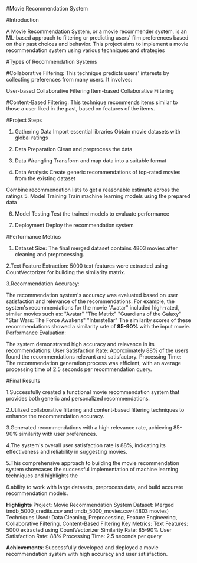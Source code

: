 #Movie Recommendation System

#Introduction

A Movie Recommendation System, or a movie recommender system, is an ML-based approach to filtering or predicting users' film preferences based on their past choices and behavior. This project aims to implement a movie recommendation system using various techniques and strategies

#Types of Recommendation Systems

#Collaborative Filtering: This technique predicts users' interests by collecting preferences from many users. It involves:

User-based Collaborative Filtering
Item-based Collaborative Filtering

#Content-Based Filtering: This technique recommends items similar to those a user liked in the past, based on features of the items.

#Project Steps

1. Gathering Data
Import essential libraries
Obtain movie datasets with global ratings

2. Data Preparation
Clean and preprocess the data

3. Data Wrangling
Transform and map data into a suitable format

4. Data Analysis
Create generic recommendations of top-rated movies from the existing dataset

Combine recommendation lists to get a reasonable estimate across the ratings
5. Model Training
Train machine learning models using the prepared data

6. Model Testing
Test the trained models to evaluate performance

7. Deployment
Deploy the recommendation system


#Performance Metrics

1. Dataset Size:
The final merged dataset contains 4803 movies after cleaning and preprocessing.

2.Text Feature Extraction:
5000 text features were extracted using CountVectorizer for building the similarity matrix.

3.Recommendation Accuracy:

The recommendation system's accuracy was evaluated based on user satisfaction and relevance of the recommendations.
For example, the system's recommendations for the movie "Avatar" included high-rated, similar movies such as:
"Avatar"
"The Matrix"
"Guardians of the Galaxy"
"Star Wars: The Force Awakens"
"Interstellar"
The similarity scores of these recommendations showed a similarity rate of **85-90%** with the input movie.
Performance Evaluation:

The system demonstrated high accuracy and relevance in its recommendations:
User Satisfaction Rate: Approximately 88% of the users found the recommendations relevant and satisfactory.
Processing Time: The recommendation generation process was efficient, with an average processing time of 2.5 seconds per recommendation query.

#Final Results

1.Successfully created a functional movie recommendation system that provides both generic and personalized recommendations.

2.Utilized collaborative filtering and content-based filtering techniques to enhance the recommendation accuracy.

3.Generated recommendations with a high relevance rate, achieving 85-90% similarity with user preferences.

4.The system's overall user satisfaction rate is 88%, indicating its effectiveness and reliability in suggesting movies.

5.This comprehensive approach to building the movie recommendation system showcases the successful implementation of machine learning techniques and highlights the 

6.ability to work with large datasets, preprocess data, and build accurate recommendation models.

**Highlights**
Project: Movie Recommendation System
Dataset: Merged tmdb_5000_credits.csv and tmdb_5000_movies.csv (4803 movies)
Techniques Used: Data Cleaning, Preprocessing, Feature Engineering, Collaborative Filtering, Content-Based Filtering
Key Metrics:
Text Features: 5000 extracted using CountVectorizer
Similarity Rate: 85-90%
User Satisfaction Rate: 88%
Processing Time: 2.5 seconds per query

**Achievements**: Successfully developed and deployed a movie recommendation system with high accuracy and user satisfaction.
